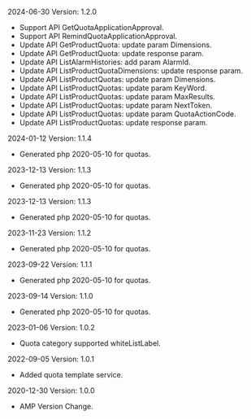 2024-06-30 Version: 1.2.0
- Support API GetQuotaApplicationApproval.
- Support API RemindQuotaApplicationApproval.
- Update API GetProductQuota: update param Dimensions.
- Update API GetProductQuota: update response param.
- Update API ListAlarmHistories: add param AlarmId.
- Update API ListProductQuotaDimensions: update response param.
- Update API ListProductQuotas: update param Dimensions.
- Update API ListProductQuotas: update param KeyWord.
- Update API ListProductQuotas: update param MaxResults.
- Update API ListProductQuotas: update param NextToken.
- Update API ListProductQuotas: update param QuotaActionCode.
- Update API ListProductQuotas: update response param.


2024-01-12 Version: 1.1.4
- Generated php 2020-05-10 for quotas.

2023-12-13 Version: 1.1.3
- Generated php 2020-05-10 for quotas.

2023-12-13 Version: 1.1.3
- Generated php 2020-05-10 for quotas.

2023-11-23 Version: 1.1.2
- Generated php 2020-05-10 for quotas.

2023-09-22 Version: 1.1.1
- Generated php 2020-05-10 for quotas.

2023-09-14 Version: 1.1.0
- Generated php 2020-05-10 for quotas.

2023-01-06 Version: 1.0.2
- Quota category supported whiteListLabel.

2022-09-05 Version: 1.0.1
- Added quota template service.

2020-12-30 Version: 1.0.0
- AMP Version Change.

